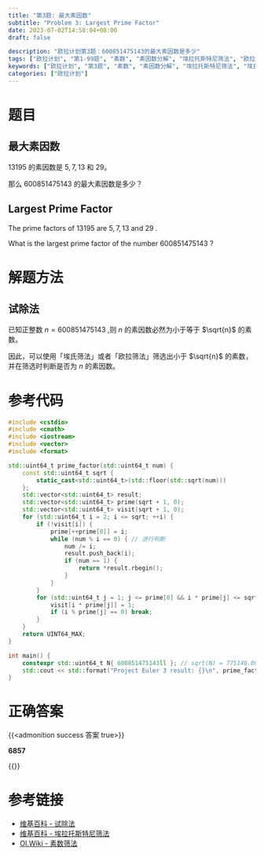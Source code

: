 ```yaml
---
title: "第3题: 最大素因数"
subtitle: "Problem 3: Largest Prime Factor"
date: 2023-07-02T14:58:04+08:00
draft: false

description: "欧拉计划第3题：600851475143的最大素因数是多少"
tags: ["欧拉计划", "第1-99题", "素数", "素因数分解", "埃拉托斯特尼筛法", "欧拉线性筛法"]
keywords: ["欧拉计划", "第3题", "素数", "素因数分解", "埃拉托斯特尼筛法", "埃氏筛法", "欧拉线性筛法", "欧拉筛法", "试除法", "最大素因数", "Largest Prime Factor"]
categories: ["欧拉计划"]
---
```

# 题目

## 最大素因数

$13195$ 的素因数是 $5,7,13$ 和 $29$。

那么 $600851475143$ 的最大素因数是多少？

## Largest Prime Factor

The prime factors of $13195$ are $5,7,13$ and $29$ .

What is the largest prime factor of the number $600851475143$ ?

# 解题方法

## 试除法

已知正整数 $n=600851475143$ ,则 $n$ 的素因数必然为小于等于 $\sqrt{n}$ 的素数。

因此，可以使用「埃氏筛法」或者「欧拉筛法」筛选出小于 $\sqrt{n}$ 的素数，并在筛选时判断是否为 $n$ 的素因数。

# 参考代码

```cpp
#include <cstdio>
#include <cmath>
#include <iostream>
#include <vector>
#include <format>

std::uint64_t prime_factor(std::uint64_t num) {
    const std::uint64_t sqrt {
        static_cast<std::uint64_t>(std::floor(std::sqrt(num)))
    };
    std::vector<std::uint64_t> result;
    std::vector<std::uint64_t> prime(sqrt + 1, 0);
    std::vector<std::uint64_t> visit(sqrt + 1, 0);
    for (std::uint64_t i = 2; i <= sqrt; ++i) {
        if (!visit[i]) {
            prime[++prime[0]] = i;
            while (num % i == 0) { // 进行判断 
                num /= i;
                result.push_back(i);
                if (num == 1) { 
                    return *result.rbegin();
                }
            }
        }
        for (std::uint64_t j = 1; j <= prime[0] && i * prime[j] <= sqrt; ++j) {
            visit[i * prime[j]] = 1;
            if (i % prime[j] == 0) break;
        }
    }
    return UINT64_MAX;
}

int main() {
    constexpr std::uint64_t N{ 600851475143ll }; // sqrt(N) = 775146.0992245268
    std::cout << std::format("Project Euler 3 result: {}\n", prime_factor(N));
}
```

<div class="hide">

# 正确答案

{{<admonition success 答案 true>}}

**6857**

{{</admonition >}}

</div>

# 参考链接

- [维基百科 - 试除法](https://zh.wikipedia.org/zh-cn/%E8%AF%95%E9%99%A4%E6%B3%95)
- [维基百科 - 埃拉托斯特尼筛法](https://zh.wikipedia.org/zh-cn/%E5%9F%83%E6%8B%89%E6%89%98%E6%96%AF%E7%89%B9%E5%B0%BC%E7%AD%9B%E6%B3%95)
- [OI.Wiki - 素数筛法](https://oi.wiki/math/number-theory/sieve/)
